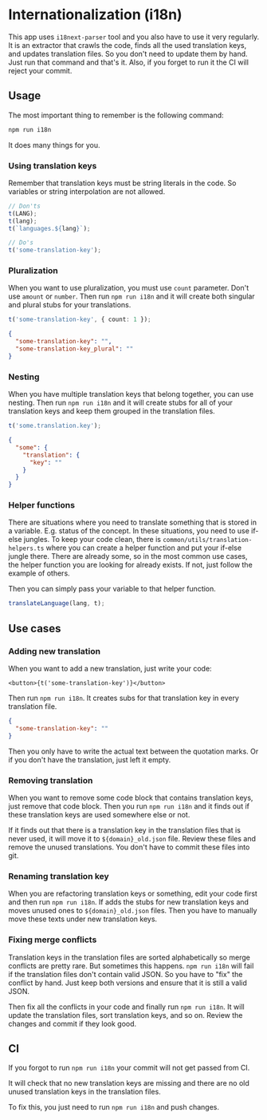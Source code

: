 # Internationalization (i18n)

This app uses `i18next-parser` tool and you also have to use it very regularly.
It is an extractor that crawls the code, finds all the used translation keys,
and updates translation files. So you don't need to update them by hand. Just
run that command and that's it. Also, if you forget to run it the CI will
reject your commit.

## Usage

The most important thing to remember is the following command:

```bash
npm run i18n
```

It does many things for you.

### Using translation keys

Remember that translation keys must be string literals in the code. So
variables or string interpolation are not allowed.

```ts
// Don'ts
t(LANG);
t(lang);
t(`languages.${lang}`);

// Do's
t('some-translation-key');
```

### Pluralization

When you want to use pluralization, you must use `count` parameter. Don't use
`amount` or `number`. Then run `npm run i18n` and it will create both singular
and plural stubs for your translations.

```ts
t('some-translation-key', { count: 1 });
```

```json
{
  "some-translation-key": "",
  "some-translation-key_plural": ""
}
```

### Nesting

When you have multiple translation keys that belong together, you can use
nesting. Then run `npm run i18n` and it will create stubs for all of your
translation keys and keep them grouped in the translation files.

```ts
t('some.translation.key');
```

```json
{
  "some": {
    "translation": {
      "key": ""
    }
  }
}
```

### Helper functions

There are situations where you need to translate something that is stored in
a variable. E.g. status of the concept. In these situations, you need to use
if-else jungles. To keep your code clean, there is
`common/utils/translation-helpers.ts` where you can create a helper function
and put your if-else jungle there. There are already some, so in the
most common use cases, the helper function you are looking for already exists.
If not, just follow the example of others.

Then you can simply pass your variable to that helper function.

```ts
translateLanguage(lang, t);
```

## Use cases

### Adding new translation

When you want to add a new translation, just write your code:

```tsx
<button>{t('some-translation-key')}</button>
```

Then run `npm run i18n`. It creates subs for that translation key in every
translation file.

```json
{
  "some-translation-key": ""
}
```

Then you only have to write the actual text between the quotation marks. Or if
you don't have the translation, just left it empty.

### Removing translation

When you want to remove some code block that contains translation keys, just
remove that code block. Then you run `npm run i18n` and it finds out if these
translation keys are used somewhere else or not.

If it finds out that there is a translation key in the translation files that
is never used, it will move it to `${domain}_old.json` file. Review these files
and remove the unused translations. You don't have to commit these files into
git.

### Renaming translation key

When you are refactoring translation keys or something, edit your code first
and then run `npm run i18n`. If adds the stubs for new translation keys and
moves unused ones to `${domain}_old.json` files. Then you have to manually move
these texts under new translation keys.

### Fixing merge conflicts

Translation keys in the translation files are sorted alphabetically so merge
conflicts are pretty rare. But sometimes this happens. `npm run i18n` will
fail if the translation files don't contain valid JSON. So you have to
"fix" the conflict by hand. Just keep both versions and ensure that it is still
a valid JSON.

Then fix all the conflicts in your code and finally run `npm run i18n`. It will
update the translation files, sort translation keys, and so on. Review the
changes and commit if they look good.

## CI

If you forgot to run `npm run i18n` your commit will not get passed from CI.

It will check that no new translation keys are missing and there are no old
unused translation keys in the translation files.

To fix this, you just need to run `npm run i18n` and push changes.
